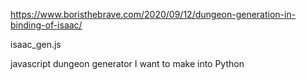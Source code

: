 https://www.boristhebrave.com/2020/09/12/dungeon-generation-in-binding-of-isaac/

isaac_gen.js

javascript dungeon generator I want to make into Python
